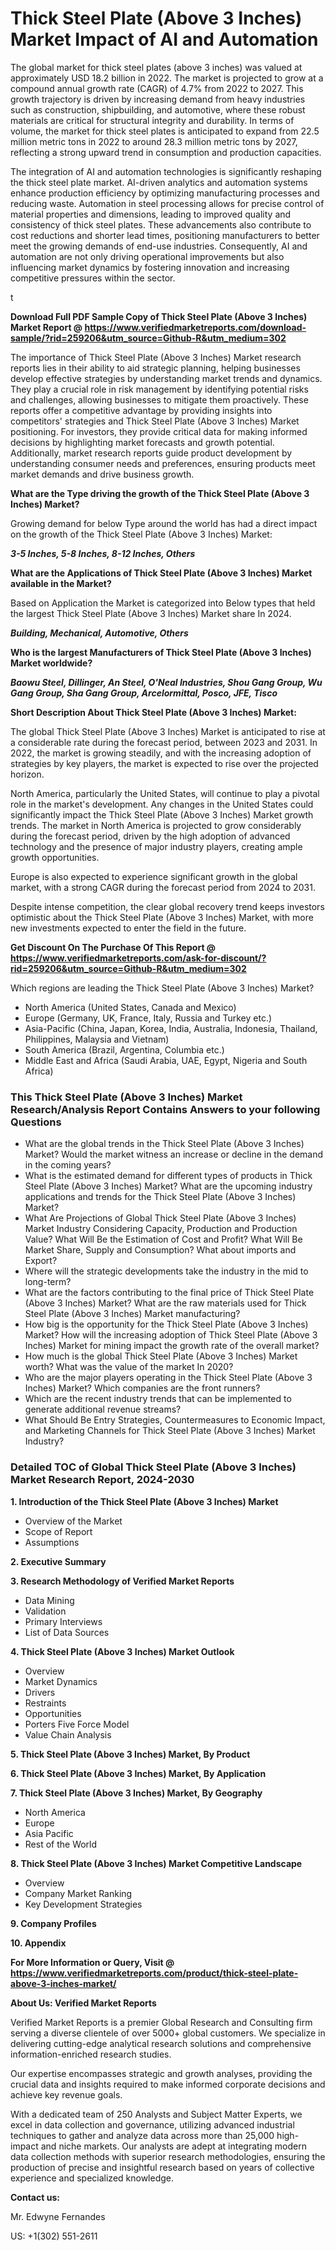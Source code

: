 <meta name="title" content="Global Thick Steel Plate (Above 3 Inches) Market Impact of AI and Automation"><meta name="description" content="The global market for thick steel plates (above 3 inches) was valued at approximately USD 18.2 billion in 2022. The market is projected to grow at a compound annual gr"><meta name="title" content="Thick Steel Plate (Above 3 Inches) Market Size, Share, Scope, Trends, Growth, Opportunities, Analysis, Forecast"><h1>Thick Steel Plate (Above 3 Inches) Market Impact of AI and Automation</h1><p>The global market for thick steel plates (above 3 inches) was valued at approximately USD 18.2 billion in 2022. The market is projected to grow at a compound annual growth rate (CAGR) of 4.7% from 2022 to 2027. This growth trajectory is driven by increasing demand from heavy industries such as construction, shipbuilding, and automotive, where these robust materials are critical for structural integrity and durability. In terms of volume, the market for thick steel plates is anticipated to expand from 22.5 million metric tons in 2022 to around 28.3 million metric tons by 2027, reflecting a strong upward trend in consumption and production capacities.</p><p>The integration of AI and automation technologies is significantly reshaping the thick steel plate market. AI-driven analytics and automation systems enhance production efficiency by optimizing manufacturing processes and reducing waste. Automation in steel processing allows for precise control of material properties and dimensions, leading to improved quality and consistency of thick steel plates. These advancements also contribute to cost reductions and shorter lead times, positioning manufacturers to better meet the growing demands of end-use industries. Consequently, AI and automation are not only driving operational improvements but also influencing market dynamics by fostering innovation and increasing competitive pressures within the sector.</p>t</p><p id="" class=""><strong>Download Full PDF Sample Copy of Thick Steel Plate (Above 3 Inches) Market Report @ <a href="https://www.verifiedmarketreports.com/download-sample/?rid=259206&utm_source=Github-R&utm_medium=302" target="_blank">https://www.verifiedmarketreports.com/download-sample/?rid=259206&utm_source=Github-R&utm_medium=302</a></strong></p><p>The importance of&nbsp;Thick Steel Plate (Above 3 Inches) Market research reports lies in their ability to aid strategic planning, helping businesses develop effective strategies by understanding market trends and dynamics. They play a crucial role in risk management by identifying potential risks and challenges, allowing businesses to mitigate them proactively. These reports offer a competitive advantage by providing insights into competitors' strategies and Thick Steel Plate (Above 3 Inches) Market positioning. For investors, they provide critical data for making informed decisions by highlighting market forecasts and growth potential. Additionally, market research reports guide product development by understanding consumer needs and preferences, ensuring products meet market demands and drive business growth.</p><p><strong>What are the&nbsp;Type driving the growth of the Thick Steel Plate (Above 3 Inches) Market?</strong></p><p id="" class="">Growing demand for below Type around the world has had a direct impact on the growth of the Thick Steel Plate (Above 3 Inches) Market:</p><em><strong>3-5 Inches, 5-8 Inches, 8-12 Inches, Others</strong></em></p><strong>What are the&nbsp;Applications&nbsp;of Thick Steel Plate (Above 3 Inches) Market available in the Market?</strong></p><p id="" class="">Based on Application the Market is categorized into Below types that held the largest Thick Steel Plate (Above 3 Inches) Market share In 2024.</p><em><strong>Building, Mechanical, Automotive, Others</strong></em></p><strong>Who is the largest Manufacturers of Thick Steel Plate (Above 3 Inches) Market worldwide?</strong></p><p><em><strong>Baowu Steel, Dillinger, An Steel, O'Neal Industries, Shou Gang Group, Wu Gang Group, Sha Gang Group, Arcelormittal, Posco, JFE, Tisco</strong></em></p><p id="" class=""><strong>Short Description About Thick Steel Plate (Above 3 Inches) Market:</strong></p><p>The global Thick Steel Plate (Above 3 Inches) Market is anticipated to rise at a considerable rate during the forecast period, between 2023 and 2031. In 2022, the market is growing steadily, and with the increasing adoption of strategies by key players, the market is expected to rise over the projected horizon.</p><p>North America, particularly the United States, will continue to play a pivotal role in the market's development. Any changes in the United States could significantly impact the Thick Steel Plate (Above 3 Inches) Market growth trends. The market in North America is projected to grow considerably during the forecast period, driven by the high adoption of advanced technology and the presence of major industry players, creating ample growth opportunities.</p><p>Europe is also expected to experience significant growth in the global market, with a strong CAGR during the forecast period from 2024 to 2031.</p><p>Despite intense competition, the clear global recovery trend keeps investors optimistic about the Thick Steel Plate (Above 3 Inches) Market, with more new investments expected to enter the field in the future.</p><p id="" class=""><strong>Get Discount On The Purchase Of This Report @ <a href="https://www.verifiedmarketreports.com/ask-for-discount/?rid=259206&utm_source=Github-R&utm_medium=302" target="_blank">https://www.verifiedmarketreports.com/ask-for-discount/?rid=259206&utm_source=Github-R&utm_medium=302</a></strong></p>Which regions are leading the Thick Steel Plate (Above 3 Inches) Market?</p><ul><li>North America (United States, Canada and Mexico)</li><li>Europe (Germany, UK, France, Italy, Russia and Turkey etc.)</li><li>Asia-Pacific (China, Japan, Korea, India, Australia, Indonesia, Thailand, Philippines, Malaysia and Vietnam)</li><li>South America (Brazil, Argentina, Columbia etc.)</li><li>Middle East and Africa (Saudi Arabia, UAE, Egypt, Nigeria and South Africa)</li></ul><h3 id="" class="">This Thick Steel Plate (Above 3 Inches) Market Research/Analysis Report Contains Answers to your following Questions</h3><ul><li>What are the global trends in the Thick Steel Plate (Above 3 Inches) Market? Would the market witness an increase or decline in the demand in the coming years?</li><li>What is the estimated demand for different types of products in Thick Steel Plate (Above 3 Inches) Market? What are the upcoming industry applications and trends for the Thick Steel Plate (Above 3 Inches) Market?</li><li>What Are Projections of Global Thick Steel Plate (Above 3 Inches) Market Industry Considering Capacity, Production and Production Value? What Will Be the Estimation of Cost and Profit? What Will Be Market Share, Supply and Consumption? What about imports and Export?</li><li>Where will the strategic developments take the industry in the mid to long-term?</li><li>What are the factors contributing to the final price of Thick Steel Plate (Above 3 Inches) Market? What are the raw materials used for Thick Steel Plate (Above 3 Inches) Market manufacturing?</li><li>How big is the opportunity for the Thick Steel Plate (Above 3 Inches) Market? How will the increasing adoption of Thick Steel Plate (Above 3 Inches) Market for mining impact the growth rate of the overall market?</li><li>How much is the global Thick Steel Plate (Above 3 Inches) Market worth? What was the value of the market In 2020?</li><li>Who are the major players operating in the Thick Steel Plate (Above 3 Inches) Market? Which companies are the front runners?</li><li>Which are the recent industry trends that can be implemented to generate additional revenue streams?</li><li>What Should Be Entry Strategies, Countermeasures to Economic Impact, and Marketing Channels for Thick Steel Plate (Above 3 Inches) Market Industry?</li></ul><h3 id="" class="">Detailed TOC of Global Thick Steel Plate (Above 3 Inches) Market Research Report, 2024-2030</h3><p id="" class=""><strong>1. Introduction of the Thick Steel Plate (Above 3 Inches) Market</strong></p><ul><li>Overview of the Market</li><li>Scope of Report</li><li>Assumptions</li></ul><p id="" class=""><strong>2. Executive Summary</strong></p><p id="" class=""><strong>3. Research Methodology of Verified Market Reports</strong></p><ul><li>Data Mining</li><li>Validation</li><li>Primary Interviews</li><li>List of Data Sources</li></ul><p id="" class=""><strong>4. Thick Steel Plate (Above 3 Inches) Market Outlook</strong></p><ul><li>Overview</li><li>Market Dynamics</li><li>Drivers</li><li>Restraints</li><li>Opportunities</li><li>Porters Five Force Model</li><li>Value Chain Analysis</li></ul><p id="" class=""><strong>5. Thick Steel Plate (Above 3 Inches) Market, By Product</strong></p><p id="" class=""><strong>6. Thick Steel Plate (Above 3 Inches) Market, By Application</strong></p><p id="" class=""><strong>7. Thick Steel Plate (Above 3 Inches) Market, By Geography</strong></p><ul><li>North America</li><li>Europe</li><li>Asia Pacific</li><li>Rest of the World</li></ul><p id="" class=""><strong>8. Thick Steel Plate (Above 3 Inches) Market Competitive Landscape</strong></p><ul><li>Overview</li><li>Company Market Ranking</li><li>Key Development Strategies</li></ul><p id="" class=""><strong>9. Company Profiles</strong></p><p id="" class=""><strong>10. Appendix</strong></p><p id="" class=""><strong>For More Information or Query, Visit @ <a href="https://www.verifiedmarketreports.com/product/thick-steel-plate-above-3-inches-market/" target="_blank">https://www.verifiedmarketreports.com/product/thick-steel-plate-above-3-inches-market/</a></strong></p><p id="" class=""><strong>About Us: Verified Market Reports</strong></p><p id="" class="">Verified Market Reports is a premier Global Research and Consulting firm serving a diverse clientele of over 5000+ global customers. We specialize in delivering cutting-edge analytical research solutions and comprehensive information-enriched research studies.</p><p id="" class="">Our expertise encompasses strategic and growth analyses, providing the crucial data and insights required to make informed corporate decisions and achieve key revenue goals.</p><p id="" class="">With a dedicated team of 250 Analysts and Subject Matter Experts, we excel in data collection and governance, utilizing advanced industrial techniques to gather and analyze data across more than 25,000 high-impact and niche markets. Our analysts are adept at integrating modern data collection methods with superior research methodologies, ensuring the production of precise and insightful research based on years of collective experience and specialized knowledge.</p><p id="" class=""><strong>Contact us:</strong></p><p id="" class="">Mr. Edwyne Fernandes</p><p id="" class="">US: +1(302) 551-2611</p>